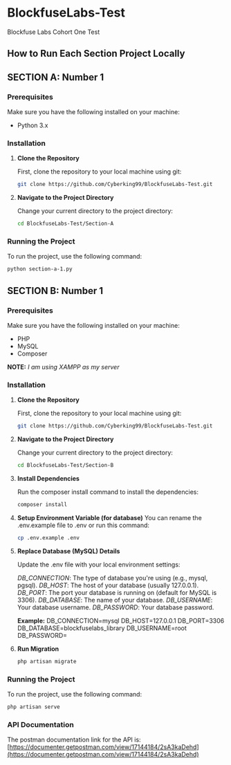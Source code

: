 # BlockfuseLabs-Test
Blockfuse Labs Cohort One Test

## How to Run Each Section Project Locally

## SECTION A: Number 1
### Prerequisites

Make sure you have the following installed on your machine:

- Python 3.x

### Installation

1. **Clone the Repository**

   First, clone the repository to your local machine using git:

   ```bash
   git clone https://github.com/Cyberking99/BlockfuseLabs-Test.git
   ```

2. **Navigate to the Project Directory**

   Change your current directory to the project directory:

   ```bash
   cd BlockfuseLabs-Test/Section-A
   ```

### Running the Project

To run the project, use the following command:

```bash
python section-a-1.py
```

## SECTION B: Number 1
### Prerequisites

Make sure you have the following installed on your machine:

- PHP
- MySQL
- Composer

**NOTE:** *I am using XAMPP as my server*

### Installation

1. **Clone the Repository**

   First, clone the repository to your local machine using git:

   ```bash
   git clone https://github.com/Cyberking99/BlockfuseLabs-Test.git
   ```

2. **Navigate to the Project Directory**

   Change your current directory to the project directory:

   ```bash
   cd BlockfuseLabs-Test/Section-B
   ```

3. **Install Dependencies**

   Run the composer install command to install the dependencies:

   ```bash
   composer install
   ```

4. **Setup Environment Variable (for database)**
   You can rename the .env.example file to .env or run this command:

   ```bash
   cp .env.example .env
   ```

5. **Replace Database (MySQL) Details**

   Update the .env file with your local environment settings:

   *DB_CONNECTION*: The type of database you're using (e.g., mysql, pgsql).
   *DB_HOST*: The host of your database (usually 127.0.0.1).
   *DB_PORT*: The port your database is running on (default for MySQL is 3306).
   *DB_DATABASE*: The name of your database.
   *DB_USERNAME*: Your database username.
   *DB_PASSWORD*: Your database password.

   **Example:**
   DB_CONNECTION=mysql
   DB_HOST=127.0.0.1
   DB_PORT=3306
   DB_DATABASE=blockfuselabs_library
   DB_USERNAME=root
   DB_PASSWORD=

6. **Run Migration**
   
   ```bash
   php artisan migrate
   ```

### Running the Project

To run the project, use the following command:

   ```bash
   php artisan serve
   ```

### API Documentation

The postman documentation link for the API is:
[https://documenter.getpostman.com/view/17144184/2sA3kaDehd](https://documenter.getpostman.com/view/17144184/2sA3kaDehd)